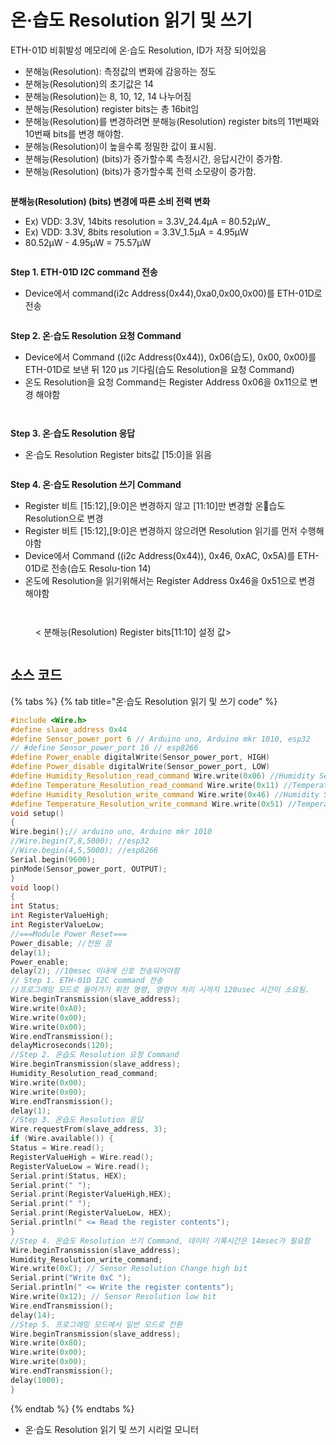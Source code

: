 # 온·습도 Resolution 읽기 및 쓰기

ETH-01D 비휘발성 메모리에 온·습도 Resolution, ID가 저장 되어있음

* 분해능(Resolution): 측정값의 변화에 감응하는 정도
* 분해능(Resolution)의 초기값은 14
* 분해능(Resolution)는 8, 10, 12, 14 나누어짐
* 분해능(Resolution) register bits는 총 16bit임
* 분해능(Resolution)를 변경하려면 분해능(Resolution) register bits의 11번째와 10번째 bits를 변경 해야함.
* 분해능(Resolution)이 높을수록 정밀한 값이 표시됨.
* 분해능(Resolution) (bits)가 증가할수록 측정시간, 응답시간이 증가함.
* 분해능(Resolution) (bits)가 증가할수록 전력 소모량이 증가함.

<figure><img src="../../../../.gitbook/assets/eth_01d_i2c_resolution.PNG" alt=""><figcaption></figcaption></figure>

**분해능(Resolution) (bits) 변경에 따른 소비 전력 변화**

* Ex) VDD: 3.3V, 14bits resolution = 3.3V\_24.4µA = 80.52µW\_
* Ex) VDD: 3.3V, 8bits resolution = 3.3V\_1.5µA = 4.95µW
* 80.52µW - 4.95µW = 75.57µW

<figure><img src="../../../../.gitbook/assets/eth_01d_i2c_resolution (2).PNG" alt=""><figcaption></figcaption></figure>

**Step 1. ETH-01D I2C command 전송**

* Device에서 command(i2c Address(0x44),0xa0,0x00,0x00)를 ETH-01D로 전송

<figure><img src="../../../../.gitbook/assets/eth_01d_i2c_address (1).png" alt=""><figcaption></figcaption></figure>

**Step 2. 온·습도 Resolution 요청 Command**

* Device에서 Command ((i2c Address(0x44)), 0x06(습도), 0x00, 0x00)를 ETH-01D로 보낸 뒤 120 μs 기다림(습도 Resolution을 요청 Command)
* 온도 Resolution을 요청 Command는 Register Address 0x06을 0x11으로 변경 해야함

<figure><img src="../../../../.gitbook/assets/eth_01d_i2c_resolution (4).png" alt=""><figcaption></figcaption></figure>

<figure><img src="../../../../.gitbook/assets/eth_01d_i2c_resolution (5).png" alt=""><figcaption></figcaption></figure>

**Step 3. 온·습도 Resolution 응답**

* 온·습도 Resolution Register bits값 \[15:0]을 읽음

<figure><img src="../../../../.gitbook/assets/eth_01d_i2c_response.png" alt=""><figcaption></figcaption></figure>

**Step 4. 온·습도 Resolution 쓰기 Command**

* Register 비트 \[15:12],\[9:0]은 변경하지 않고 \[11:10]만 변경할 온습도 Resolution으로 변경
* Register 비트 \[15:12],\[9:0]은 변경하지 않으려면 Resolution 읽기를 먼저 수행해야함
* Device에서 Command ((i2c Address(0x44)), 0x46, 0xAC, 0x5A)를 ETH-01D로 전송(습도 Resolu-tion 14)
* 온도에 Resolution을 읽기위해서는 Register Address 0x46을 0x51으로 변경 해야함

<figure><img src="../../../../.gitbook/assets/eth_01d_i2c_resolution (7).png" alt=""><figcaption></figcaption></figure>

<figure><img src="../../../../.gitbook/assets/eth_01d_i2c_resolution (11).PNG" alt=""><figcaption><p>&#x3C; 분해능(Resolution) Register bits[11:10] 설정 값></p></figcaption></figure>

<figure><img src="../../../../.gitbook/assets/eth_01d_i2c_resolution (8).PNG" alt=""><figcaption></figcaption></figure>

## 소스 코드

{% tabs %}
{% tab title="온·습도 Resolution 읽기 및 쓰기 code" %}
```cpp
#include <Wire.h>
#define slave_address 0x44
#define Sensor_power_port 6 // Arduino uno, Arduino mkr 1010, esp32
// #define Sensor_power_port 16 // esp8266
#define Power_enable digitalWrite(Sensor_power_port, HIGH)
#define Power_disable digitalWrite(Sensor_power_port, LOW)
#define Humidity_Resolution_read_command Wire.write(0x06) //Humidity Sensor Resolution – Read Register (bits [11:10])
#define Temperature_Resolution_read_command Wire.write(0x11) //Temperature Sensor Resolution – Read Register (bits [11:10])
#define Humidity_Resolution_write_command Wire.write(0x46) //Humidity Sensor Resolution – Write Register (bits [11:10])
#define Temperature_Resolution_write_command Wire.write(0x51) //Temperature Sensor Resolution – Write Register (bits [11:10])
void setup()
{
Wire.begin();// arduino uno, Arduino mkr 1010
//Wire.begin(7,8,5000); //esp32
//Wire.begin(4,5,5000); //esp8266
Serial.begin(9600);
pinMode(Sensor_power_port, OUTPUT);
}
void loop()
{
int Status;
int RegisterValueHigh;
int RegisterValueLow;
//===Module Power Reset===
Power_disable; //전원 끔
delay(1);
Power_enable;
delay(2); //10msec 이내에 신호 전송되어야함
// Step 1. ETH-01D I2C command 전송
//프로그래밍 모드로 들어가기 위한 명령, 명령어 처리 시까지 120usec 시간이 소요됨.
Wire.beginTransmission(slave_address);
Wire.write(0xA0);
Wire.write(0x00);
Wire.write(0x00);
Wire.endTransmission();
delayMicroseconds(120);
//Step 2. 온습도 Resolution 요청 Command
Wire.beginTransmission(slave_address);
Humidity_Resolution_read_command;
Wire.write(0x00);
Wire.write(0x00);
Wire.endTransmission();
delay(1);
//Step 3. 온습도 Resolution 응답
Wire.requestFrom(slave_address, 3);
if (Wire.available()) {
Status = Wire.read();
RegisterValueHigh = Wire.read();
RegisterValueLow = Wire.read();
Serial.print(Status, HEX);
Serial.print(" ");
Serial.print(RegisterValueHigh,HEX);
Serial.print(" ");
Serial.print(RegisterValueLow, HEX);
Serial.println(" <= Read the register contents");
}
//Step 4. 온습도 Resolution 쓰기 Command, 데이터 기록시간은 14msec가 필요함
Wire.beginTransmission(slave_address);
Humidity_Resolution_write_command;
Wire.write(0xC); // Sensor Resolution Change high bit
Serial.print("Write 0xC ");
Serial.println(" <= Write the register contents");
Wire.write(0x12); // Sensor Resolution low bit
Wire.endTransmission();
delay(14);
//Step 5. 프로그래밍 모드에서 일반 모드로 전환
Wire.beginTransmission(slave_address);
Wire.write(0x80);
Wire.write(0x00);
Wire.write(0x00);
Wire.endTransmission();
delay(1000);
}
```
{% endtab %}
{% endtabs %}

* 온·습도 Resolution 읽기 및 쓰기 시리얼 모니터

<figure><img src="../../../../.gitbook/assets/eth-01d_resolution_serial.png" alt=""><figcaption></figcaption></figure>

<figure><img src="https://github.com/allsensing-docs/Document-Center/blob/main/product-document/temp-and-humi/.gitbook/assets/142.PNG" alt=""><figcaption></figcaption></figure>

<figure><img src="https://github.com/allsensing-docs/Document-Center/blob/main/product-document/temp-and-humi/.gitbook/assets/127.PNG" alt=""><figcaption></figcaption></figure>
